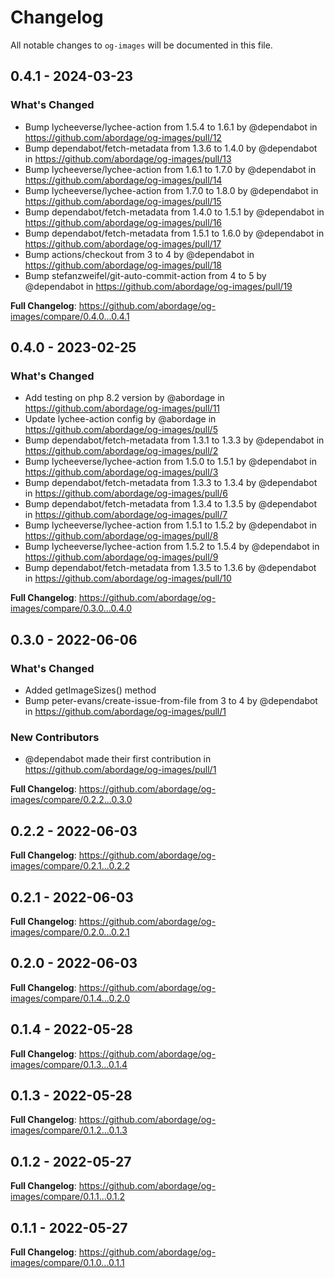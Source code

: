 # Changelog

All notable changes to `og-images` will be documented in this file.

## 0.4.1 - 2024-03-23

### What's Changed

* Bump lycheeverse/lychee-action from 1.5.4 to 1.6.1 by @dependabot in https://github.com/abordage/og-images/pull/12
* Bump dependabot/fetch-metadata from 1.3.6 to 1.4.0 by @dependabot in https://github.com/abordage/og-images/pull/13
* Bump lycheeverse/lychee-action from 1.6.1 to 1.7.0 by @dependabot in https://github.com/abordage/og-images/pull/14
* Bump lycheeverse/lychee-action from 1.7.0 to 1.8.0 by @dependabot in https://github.com/abordage/og-images/pull/15
* Bump dependabot/fetch-metadata from 1.4.0 to 1.5.1 by @dependabot in https://github.com/abordage/og-images/pull/16
* Bump dependabot/fetch-metadata from 1.5.1 to 1.6.0 by @dependabot in https://github.com/abordage/og-images/pull/17
* Bump actions/checkout from 3 to 4 by @dependabot in https://github.com/abordage/og-images/pull/18
* Bump stefanzweifel/git-auto-commit-action from 4 to 5 by @dependabot in https://github.com/abordage/og-images/pull/19

**Full Changelog**: https://github.com/abordage/og-images/compare/0.4.0...0.4.1

## 0.4.0 - 2023-02-25

### What's Changed

- Add testing on php 8.2 version  by @abordage in https://github.com/abordage/og-images/pull/11
- Update lychee-action config by @abordage in https://github.com/abordage/og-images/pull/5
- Bump dependabot/fetch-metadata from 1.3.1 to 1.3.3 by @dependabot in https://github.com/abordage/og-images/pull/2
- Bump lycheeverse/lychee-action from 1.5.0 to 1.5.1 by @dependabot in https://github.com/abordage/og-images/pull/3
- Bump dependabot/fetch-metadata from 1.3.3 to 1.3.4 by @dependabot in https://github.com/abordage/og-images/pull/6
- Bump dependabot/fetch-metadata from 1.3.4 to 1.3.5 by @dependabot in https://github.com/abordage/og-images/pull/7
- Bump lycheeverse/lychee-action from 1.5.1 to 1.5.2 by @dependabot in https://github.com/abordage/og-images/pull/8
- Bump lycheeverse/lychee-action from 1.5.2 to 1.5.4 by @dependabot in https://github.com/abordage/og-images/pull/9
- Bump dependabot/fetch-metadata from 1.3.5 to 1.3.6 by @dependabot in https://github.com/abordage/og-images/pull/10

**Full Changelog**: https://github.com/abordage/og-images/compare/0.3.0...0.4.0

## 0.3.0 - 2022-06-06

### What's Changed

- Added getImageSizes() method
- Bump peter-evans/create-issue-from-file from 3 to 4 by @dependabot in https://github.com/abordage/og-images/pull/1

### New Contributors

- @dependabot made their first contribution in https://github.com/abordage/og-images/pull/1

**Full Changelog**: https://github.com/abordage/og-images/compare/0.2.2...0.3.0

## 0.2.2 - 2022-06-03

**Full Changelog**: https://github.com/abordage/og-images/compare/0.2.1...0.2.2

## 0.2.1 - 2022-06-03

**Full Changelog**: https://github.com/abordage/og-images/compare/0.2.0...0.2.1

## 0.2.0 - 2022-06-03

**Full Changelog**: https://github.com/abordage/og-images/compare/0.1.4...0.2.0

## 0.1.4 - 2022-05-28

**Full Changelog**: https://github.com/abordage/og-images/compare/0.1.3...0.1.4

## 0.1.3 - 2022-05-28

**Full Changelog**: https://github.com/abordage/og-images/compare/0.1.2...0.1.3

## 0.1.2 - 2022-05-27

**Full Changelog**: https://github.com/abordage/og-images/compare/0.1.1...0.1.2

## 0.1.1 - 2022-05-27

**Full Changelog**: https://github.com/abordage/og-images/compare/0.1.0...0.1.1
